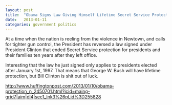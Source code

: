 ```yaml
---
layout: post
title:  "Obama Signs Law Giving Himself Lifetime Secret Service Protection"
date:   2013-01-11
categories: government politics
---
```


At a time when the nation is reeling from the violence in Newtown, and calls for tighter gun control, the President has reversed a law signed under President Clinton that ended Secret Service protection for presidents and their families ten years after they left office.

Interesting that the law he just signed only applies to presidents elected after January 1st, 1997. That means that George W. Bush will have lifetime protection, but Bill Clinton is shit out of luck.

<a href="http://www.huffingtonpost.com/2013/01/10/obama-protection_n_2450701.html?icid=maing-grid7|aim|dl4|sec1_lnk3%26pLid%3D255828">http://www.huffingtonpost.com/2013/01/10/obama-protection_n_2450701.html?icid=maing-grid7|aim|dl4|sec1_lnk3%26pLid%3D255828</a>